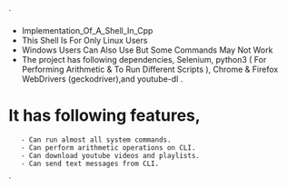 `
- Implementation_Of_A_Shell_In_Cpp
- This Shell Is For Only Linux Users
- Windows Users Can Also Use But Some Commands May Not Work
- The project has following dependencies,
   Selenium, python3 ( For Performing Arithmetic & To Run Different Scripts ), Chrome & Firefox WebDrivers (geckodriver),and  youtube-dl .
   
   
# It has following features,
       - Can run almost all system commands.
       - Can perform arithmetic operations on CLI.
       - Can download youtube videos and playlists.
       - Can send text messages from CLI.
`
